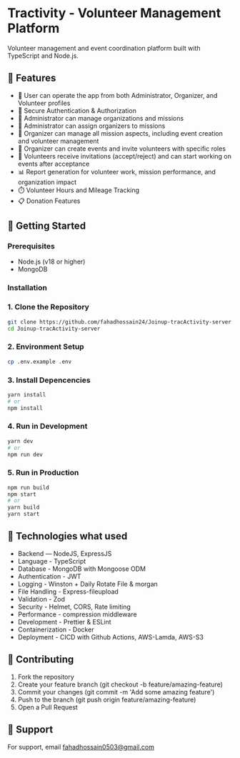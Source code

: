 # Tractivity - Volunteer Management Platform

Volunteer management and event coordination platform built with TypeScript and Node.js.

## 🌟 Features

- 📅 User can operate the app from both Administrator, Organizer, and Volunteer profiles
- 🔐 Secure Authentication & Authorization
- 🏢 Administrator can manage organizations and missions
- 🎯 Administrator can assign organizers to missions
- 📅 Organizer can manage all mission aspects, including event creation and volunteer management
- 📝 Organizer can create events and invite volunteers with specific roles
- 👥 Volunteers receive invitations (accept/reject) and can start working on events after acceptance
- 📊 Report generation for volunteer work, mission performance, and organization impact
- ⏱️ Volunteer Hours and Mileage Tracking
- 📋 Donation Features

## 🚀 Getting Started

### Prerequisites
- Node.js (v18 or higher)
- MongoDB

### Installation

### 1. Clone the Repository

```bash
git clone https://github.com/fahadhossain24/Joinup-tracActivity-server.git
cd Joinup-tracActivity-server

```

### 2. Environment Setup
```bash
cp .env.example .env
```

### 3. Install Depencencies
```bash
yarn install
# or
npm install
```

### 4. Run in Development
```bash
yarn dev
# or
npm run dev
```

### 5. Run in Production
```bash
npm run build
npm start
# or
yarn build
yarn start
```

## 🧰 Technologies what used
- Backend — NodeJS, ExpressJS
- Language - TypeScript
- Database - MongoDB with Mongoose ODM
- Authentication - JWT 
- Logging - Winston + Daily Rotate File & morgan
- File Handling - Express-fileupload 
- Validation - Zod
- Security - Helmet, CORS, Rate limiting
- Performance - compression middleware
- Development - Prettier & ESLint
- Containerization - Docker
- Deployment - CICD with Github Actions, AWS-Lamda, AWS-S3

## 🤝 Contributing
1. Fork the repository
2. Create your feature branch (git checkout -b feature/amazing-feature)
3. Commit your changes (git commit -m 'Add some amazing feature')
4. Push to the branch (git push origin feature/amazing-feature)
5. Open a Pull Request

## 📢 Support
For support, email fahadhossain0503@gmail.com

<!-- Security scan triggered at 2025-09-02 04:22:56 -->

<!-- Security scan triggered at 2025-09-09 05:54:17 -->

<!-- Security scan triggered at 2025-09-28 16:05:19 -->